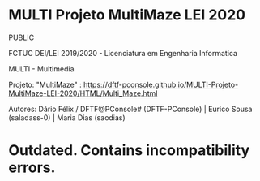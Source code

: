 # MULTI Projeto MultiMaze LEI 2020

PUBLIC

FCTUC DEI/LEI 2019/2020 - Licenciatura em Engenharia Informatica

MULTI - Multimedia

Projeto: "MultiMaze" : https://dftf-pconsole.github.io/MULTI-Projeto-MultiMaze-LEI-2020/HTML/Multi_Maze.html


Autores: Dário Félix / DFTF@PConsole# (DFTF-PConsole)  |  Eurico Sousa (saladass-0)  |  Maria Dias (saodias)


# Outdated. Contains incompatibility errors.
